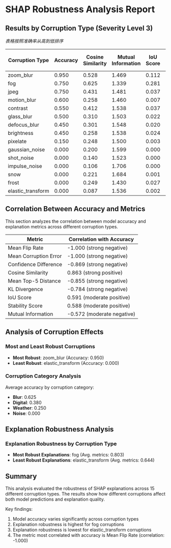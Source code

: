 # SHAP Robustness Analysis Report

## Results by Corruption Type (Severity Level 3)

*表格按照准确率从高到低排序*

| Corruption Type | Accuracy | Cosine Similarity | Mutual Information | IoU Score | Mean Flip Rate | Confidence Difference | KL Divergence | Mean Top-5 Distance | Mean Corruption Error | Stability Score |
|---------------|----------|------------|------------|------------|------------|------------|------------|------------|------------|------------|
| zoom_blur | 0.950 | 0.528 | 1.469 | 0.112 | 0.050 | 0.072 | 0.126 | 1.000 | 0.050 | 0.955 |
| fog | 0.750 | 0.625 | 1.339 | 0.281 | 0.250 | 0.276 | 1.803 | 3.400 | 0.250 | 0.965 |
| jpeg | 0.750 | 0.431 | 1.481 | 0.037 | 0.250 | 0.096 | 0.167 | 1.350 | 0.250 | 0.959 |
| motion_blur | 0.600 | 0.258 | 1.460 | 0.007 | 0.400 | 0.268 | 1.109 | 2.650 | 0.400 | 0.948 |
| contrast | 0.550 | 0.412 | 1.538 | 0.037 | 0.450 | 0.233 | 0.715 | 2.000 | 0.450 | 0.955 |
| glass_blur | 0.500 | 0.310 | 1.503 | 0.022 | 0.500 | 0.239 | 1.432 | 2.950 | 0.500 | 0.948 |
| defocus_blur | 0.450 | 0.301 | 1.548 | 0.020 | 0.550 | 0.233 | 1.525 | 2.950 | 0.550 | 0.945 |
| brightness | 0.450 | 0.258 | 1.538 | 0.024 | 0.550 | 0.342 | 1.685 | 3.450 | 0.550 | 0.953 |
| pixelate | 0.150 | 0.248 | 1.500 | 0.003 | 0.850 | 0.390 | 2.185 | 2.650 | 0.850 | 0.956 |
| gaussian_noise | 0.000 | 0.200 | 1.599 | 0.000 | 1.000 | 0.347 | 8.661 | 4.300 | 1.000 | 0.928 |
| shot_noise | 0.000 | 0.140 | 1.523 | 0.000 | 1.000 | 0.352 | 7.173 | 4.250 | 1.000 | 0.919 |
| impulse_noise | 0.000 | 0.106 | 1.706 | 0.000 | 1.000 | 0.370 | 13.338 | 4.400 | 1.000 | 0.935 |
| snow | 0.000 | 0.221 | 1.684 | 0.001 | 1.000 | 0.442 | 4.098 | 4.350 | 1.000 | 0.904 |
| frost | 0.000 | 0.249 | 1.430 | 0.027 | 1.000 | 0.377 | 4.783 | 3.950 | 1.000 | 0.962 |
| elastic_transform | 0.000 | 0.087 | 1.536 | 0.002 | 1.000 | 0.350 | 9.572 | 4.350 | 1.000 | 0.949 |

## Correlation Between Accuracy and Metrics

This section analyzes the correlation between model accuracy and explanation metrics across different corruption types.

| Metric | Correlation with Accuracy |
|--------|----------------------------|
| Mean Flip Rate | -1.000 (strong negative) |
| Mean Corruption Error | -1.000 (strong negative) |
| Confidence Difference | -0.869 (strong negative) |
| Cosine Similarity | 0.863 (strong positive) |
| Mean Top-5 Distance | -0.855 (strong negative) |
| KL Divergence | -0.784 (strong negative) |
| IoU Score | 0.591 (moderate positive) |
| Stability Score | 0.588 (moderate positive) |
| Mutual Information | -0.572 (moderate negative) |

## Analysis of Corruption Effects

### Most and Least Robust Corruptions

- **Most Robust**: zoom_blur (Accuracy: 0.950)
- **Least Robust**: elastic_transform (Accuracy: 0.000)

### Corruption Category Analysis

Average accuracy by corruption category:

- **Blur**: 0.625
- **Digital**: 0.380
- **Weather**: 0.250
- **Noise**: 0.000

## Explanation Robustness Analysis

### Explanation Robustness by Corruption Type

- **Most Robust Explanations**: fog (Avg. metrics: 0.803)
- **Least Robust Explanations**: elastic_transform (Avg. metrics: 0.644)


## Summary

This analysis evaluated the robustness of SHAP explanations across 15 different corruption types. The results show how different corruptions affect both model predictions and explanation quality.

Key findings:

1. Model accuracy varies significantly across corruption types
2. Explanation robustness is highest for fog corruptions
3. Explanation robustness is lowest for elastic_transform corruptions
4. The metric most correlated with accuracy is Mean Flip Rate (correlation: -1.000)
